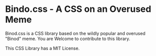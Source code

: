 # Bindo.css - A CSS on an Overused Meme

Binod.css is a CSS library based on the wildly popular and overused "Binod" meme. You are Welcome to contribute to this library. 

This CSS Library has a MIT License.